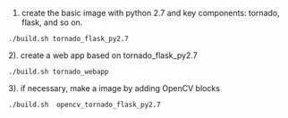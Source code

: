 1. create the basic image with python 2.7 and key components: tornado, flask, and so on.

```
./build.sh tornado_flask_py2.7
```

2). create a web app based on tornado_flask_py2.7

```
./build.sh tornado_webapp
```

3). if necessary, make a image by adding OpenCV blocks

```
./build.sh  opencv_tornado_flask_py2.7
```
